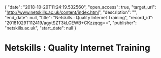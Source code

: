 {
  "date": "2018-10-29T11:24:19.532560", 
  "open_access": true, 
  "target_url": "http://www.netskills.ac.uk/content/index.html", 
  "description": "", 
  "end_date": null, 
  "title": "Netskills : Quality Internet Training", 
  "record_id": "20181029T112419/agytSZT3kLCEWB+CKzzqqg==", 
  "publisher": "netskills.ac.uk", 
  "start_date": null
}

# Netskills : Quality Internet Training

